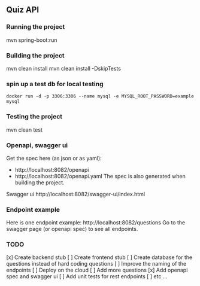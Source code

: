 ## Quiz API

### Running the project
mvn spring-boot:run

### Building the project
mvn clean install
mvn clean install -DskipTests

### spin up a test db for local testing
`docker run -d -p 3306:3306 --name mysql -e MYSQL_ROOT_PASSWORD=example mysql`

### Testing the project
mvn clean test

### Openapi, swagger ui
Get the spec here (as json or as yaml):
* http://localhost:8082/openapi
* http://localhost:8082/openapi.yaml
The spec is also generated when building the project.

Swagger ui
http://localhost:8082/swagger-ui/index.html

### Endpoint example
Here is one endpoint example: 
http://localhost:8082/questions
Go to the swagger page (or openapi spec) to see all endpoints.

### TODO
[x] Create backend stub
[ ] Create frontend stub
[ ] Create database for the questions instead of hard coding questions
[ ] Improve the naming of the endpoints
[ ] Deploy on the cloud
[ ] Add more questions
[x] Add openapi spec and swagger ui
[ ] Add unit tests for rest endpoints
[ ] etc ...
